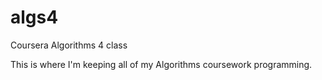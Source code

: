 # algs4
Coursera Algorithms 4 class

This is where I'm keeping all of my Algorithms coursework programming.
